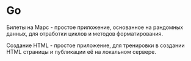 # Go
Билеты на Марс - простое приложение, основанное на рандомных данных, для отработки циклов и методов форматирования.

Создание HTML - простое приложение, для тренировки в создании HTML страницы и публикации её на локальном сервере.
